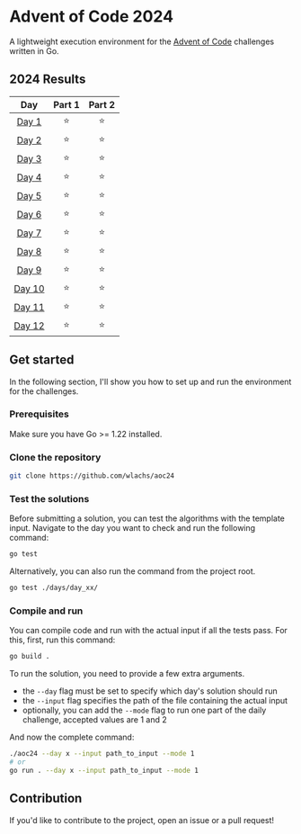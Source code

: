 # Advent of Code 2024

A lightweight execution environment for the [Advent of Code](https://adventofcode.com/) challenges written in Go.

<!--- advent_readme_stars table --->
## 2024 Results

| Day | Part 1 | Part 2 |
| :---: | :---: | :---: |
| [Day 1](https://adventofcode.com/2024/day/1) | ⭐ | ⭐ |
| [Day 2](https://adventofcode.com/2024/day/2) | ⭐ | ⭐ |
| [Day 3](https://adventofcode.com/2024/day/3) | ⭐ | ⭐ |
| [Day 4](https://adventofcode.com/2024/day/4) | ⭐ | ⭐ |
| [Day 5](https://adventofcode.com/2024/day/5) | ⭐ | ⭐ |
| [Day 6](https://adventofcode.com/2024/day/6) | ⭐ | ⭐ |
| [Day 7](https://adventofcode.com/2024/day/7) | ⭐ | ⭐ |
| [Day 8](https://adventofcode.com/2024/day/8) | ⭐ | ⭐ |
| [Day 9](https://adventofcode.com/2024/day/9) | ⭐ | ⭐ |
| [Day 10](https://adventofcode.com/2024/day/10) | ⭐ | ⭐ |
| [Day 11](https://adventofcode.com/2024/day/11) | ⭐ | ⭐ |
| [Day 12](https://adventofcode.com/2024/day/12) | ⭐ | ⭐ |
<!--- advent_readme_stars table --->

## Get started

In the following section, I'll show you how to set up and run the environment for the challenges.

### Prerequisites

Make sure you have Go >= 1.22 installed.

### Clone the repository

```sh
git clone https://github.com/wlachs/aoc24
```

### Test the solutions

Before submitting a solution, you can test the algorithms with the template input. Navigate to the day you want to check and run the
following command:

```sh
go test
```

Alternatively, you can also run the command from the project root.

```sh
go test ./days/day_xx/
```

### Compile and run

You can compile code and run with the actual input if all the tests pass. For this, first, run this command:

```sh
go build .
```

To run the solution, you need to provide a few extra arguments.
* the `--day` flag must be set to specify which day's solution should run
* the `--input` flag specifies the path of the file containing the actual input
* optionally, you can add the `--mode` flag to run one part of the daily challenge, accepted values are 1 and 2

And now the complete command:

```sh
./aoc24 --day x --input path_to_input --mode 1
# or
go run . --day x --input path_to_input --mode 1
```

## Contribution

If you'd like to contribute to the project, open an issue or a pull request!
